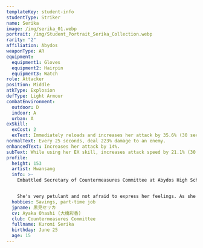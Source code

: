 ```yaml
---
templateKey: student-info
studentType: Striker
name: Serika
image: /img/serika_01.webp
portrait: /img/Student_Portrait_Serika_Collection.webp
rarity: "2"
affiliation: Abydos
weaponType: AR
equipment:
  equipment1: Gloves
  equipment2: Hairpin
  equipment3: Watch
role: Attacker
position: Middle
atkType: Explosion
defType: Light Armour
combatEnvironment:
  outdoor: D
  indoor: A
  urban: A
exSkill:
  exCost: 2
  exText: Immediately reloads and increases her attack by 35.6% (30 sec).
normalText: Every 25 seconds, deal 223% damage to an enemy.
enhancedText: Increases her attack by 14%.
subText: While using her EX skill, increases attack speed by 21.1% (30 sec).
profile:
  height: 153
  artist: Hwansang
  info: >-
    Embattled Secretary of Countermeasures Committee at Abydos High School.


    She's very petulant and not afraid to express her feelings. As she often says, ""I wish this school would just go out of business! But in fact, she has such a deep love for the school that she secretly works part-time to pay off the school's debts.
  hobbies: Savings, part-time job
  jpname: 黒見セリカ
  cv: Ayaka Ohashi (大橋彩香)
  club: Countermeasures Committee
  fullname: Kuromi Serika
  birthday: June 25
  age: 15
---
```


